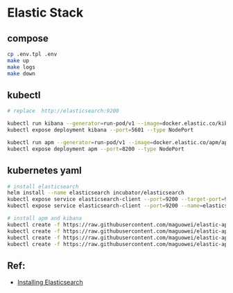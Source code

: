 # Elastic Stack

## compose

```bash
cp .env.tpl .env
make up
make logs
make down
```

## kubectl

```bash
# replace  http://elasticsearch:9200

kubectl run kibana --generator=run-pod/v1 --image=docker.elastic.co/kibana/kibana:6.5.3 --env="ELASTICSEARCH_URL=http://elasticsearch:9200"
kubectl expose deployment kibana --port=5601 --type NodePort

kubectl run apm --generator=run-pod/v1 --image=docker.elastic.co/apm/apm-server:6.5.3 -- -e -E output.elasticsearch.hosts=http://elasticsearch:9200
kubectl expose deployment apm --port=8200 --type NodePort
```

## kubernetes yaml

```bash
# install elasticsearch
helm install --name elasticsearch incubator/elasticsearch
kubectl expose service elasticsearch-client --port=9200 --target-port=9200 --name=elasticsearch
kubectl expose service elasticsearch-client --port=9200 --name=elasticsearch-expose-9200 --type NodePort

# install apm and kibana
kubectl create -f https://raw.githubusercontent.com/maguowei/elastic-apm/master/kubernetes/apm-deployment.yaml
kubectl create -f https://raw.githubusercontent.com/maguowei/elastic-apm/master/kubernetes/apm-service.yaml
kubectl create -f https://raw.githubusercontent.com/maguowei/elastic-apm/master/kubernetes/kibana-deployment.yaml
kubectl create -f https://raw.githubusercontent.com/maguowei/elastic-apm/master/kubernetes/kibana-service.yaml
```

## Ref:

- [Installing Elasticsearch](https://www.elastic.co/guide/en/elasticsearch/reference/6.5/install-elasticsearch.html)